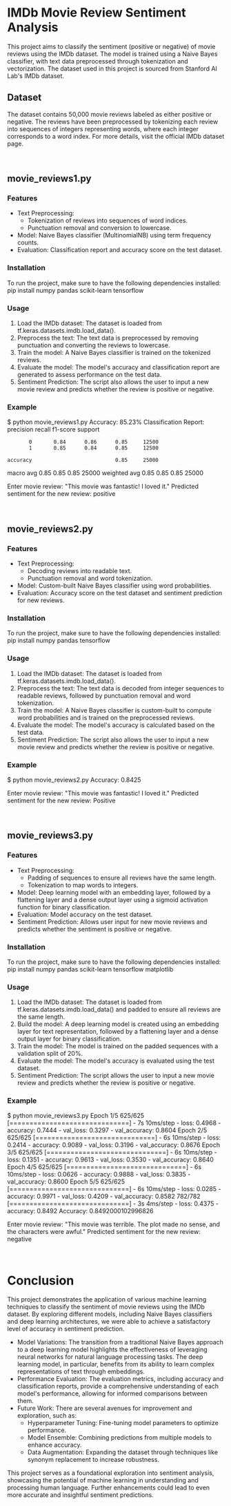 # IMDb Movie Review Sentiment Analysis
This project aims to classify the sentiment (positive or negative) of movie reviews using the IMDb dataset. The model is trained using a Naive Bayes classifier, with text data preprocessed through tokenization and vectorization. The dataset used in this project is sourced from Stanford AI Lab's IMDb dataset.

## Dataset
The dataset contains 50,000 movie reviews labeled as either positive or negative. The reviews have been preprocessed by tokenizing each review into sequences of integers representing words, where each integer corresponds to a word index. For more details, visit the official IMDb dataset page.

<br/>

## movie_reviews1.py
### Features
* Text Preprocessing:
    * Tokenization of reviews into sequences of word indices.
    * Punctuation removal and conversion to lowercase.
* Model: Naive Bayes classifier (MultinomialNB) using term frequency counts.
* Evaluation: Classification report and accuracy score on the test dataset.

### Installation
To run the project, make sure to have the following dependencies installed: pip install numpy pandas scikit-learn tensorflow

### Usage
1. Load the IMDb dataset: The dataset is loaded from tf.keras.datasets.imdb.load_data().
2. Preprocess the text: The text data is preprocessed by removing punctuation and converting the reviews to lowercase.
3. Train the model: A Naive Bayes classifier is trained on the tokenized reviews.
4. Evaluate the model: The model's accuracy and classification report are generated to assess performance on the test data.
5. Sentiment Prediction: The script also allows the user to input a new movie review and predicts whether the review is positive or negative.

### Example
$ python movie_reviews1.py
Accuracy: 85.23%
Classification Report:
               precision    recall  f1-score   support

           0       0.84      0.86      0.85     12500
           1       0.85      0.84      0.85     12500

    accuracy                           0.85     25000
   macro avg       0.85      0.85      0.85     25000
weighted avg       0.85      0.85      0.85     25000

Enter movie review: "This movie was fantastic! I loved it."
Predicted sentiment for the new review: positive

<br/>

## movie_reviews2.py
### Features
* Text Preprocessing:
    * Decoding reviews into readable text.
    * Punctuation removal and word tokenization.
* Model: Custom-built Naive Bayes classifier using word probabilities.
* Evaluation: Accuracy score on the test dataset and sentiment prediction for new reviews.

### Installation
To run the project, make sure to have the following dependencies installed:
pip install numpy pandas tensorflow

### Usage
1. Load the IMDb dataset: The dataset is loaded from tf.keras.datasets.imdb.load_data().
2. Preprocess the text: The text data is decoded from integer sequences to readable reviews, followed by punctuation removal and word tokenization.
3. Train the model: A Naive Bayes classifier is custom-built to compute word probabilities and is trained on the preprocessed reviews.
4. Evaluate the model: The model's accuracy is calculated based on the test data.
5. Sentiment Prediction: The script also allows the user to input a new movie review and predicts whether the review is positive or negative.

### Example
$ python movie_reviews2.py
Accuracy: 0.8425

Enter movie review: "This movie was fantastic! I loved it."
Predicted sentiment for the new review: Positive

<br/>

## movie_reviews3.py
### Features
* Text Preprocessing:
    * Padding of sequences to ensure all reviews have the same length.
    * Tokenization to map words to integers.
* Model: Deep learning model with an embedding layer, followed by a flattening layer and a dense output layer using a sigmoid activation function for binary classification.
* Evaluation: Model accuracy on the test dataset.
* Sentiment Prediction: Allows user input for new movie reviews and predicts whether the sentiment is positive or negative.

### Installation
To run the project, make sure to have the following dependencies installed:
pip install numpy pandas scikit-learn tensorflow matplotlib

### Usage
1. Load the IMDb dataset: The dataset is loaded from tf.keras.datasets.imdb.load_data() and padded to ensure all reviews are the same length.
2. Build the model: A deep learning model is created using an embedding layer for text representation, followed by a flattening layer and a dense output layer for binary classification.
3. Train the model: The model is trained on the padded sequences with a validation split of 20%.
4. Evaluate the model: The model's accuracy is evaluated using the test dataset.
5. Sentiment Prediction: The script allows the user to input a new movie review and predicts whether the review is positive or negative.

### Example
$ python movie_reviews3.py
Epoch 1/5
625/625 [==============================] - 7s 10ms/step - loss: 0.4968 - accuracy: 0.7444 - val_loss: 0.3297 - val_accuracy: 0.8604
Epoch 2/5
625/625 [==============================] - 6s 10ms/step - loss: 0.2414 - accuracy: 0.9089 - val_loss: 0.3196 - val_accuracy: 0.8676
Epoch 3/5
625/625 [==============================] - 6s 10ms/step - loss: 0.1351 - accuracy: 0.9613 - val_loss: 0.3530 - val_accuracy: 0.8640
Epoch 4/5
625/625 [==============================] - 6s 10ms/step - loss: 0.0626 - accuracy: 0.9888 - val_loss: 0.3835 - val_accuracy: 0.8600
Epoch 5/5
625/625 [==============================] - 6s 10ms/step - loss: 0.0285 - accuracy: 0.9971 - val_loss: 0.4209 - val_accuracy: 0.8582
782/782 [==============================] - 3s 4ms/step - loss: 0.4375 - accuracy: 0.8492
Accuracy: 0.8492000102996826

Enter movie review: "This movie was terrible. The plot made no sense, and the characters were awful."
Predicted sentiment for the new review: negative

<br/>

# Conclusion
This project demonstrates the application of various machine learning techniques to classify the sentiment of movie reviews using the IMDb dataset. By exploring different models, including Naive Bayes classifiers and deep learning architectures, we were able to achieve a satisfactory level of accuracy in sentiment prediction.
* Model Variations: The transition from a traditional Naive Bayes approach to a deep learning model highlights the effectiveness of leveraging neural networks for natural language processing tasks. The deep learning model, in particular, benefits from its ability to learn complex representations of text through embeddings.
* Performance Evaluation: The evaluation metrics, including accuracy and classification reports, provide a comprehensive understanding of each model's performance, allowing for informed comparisons between them.
* Future Work: There are several avenues for improvement and exploration, such as:
    * Hyperparameter Tuning: Fine-tuning model parameters to optimize performance.
    * Model Ensemble: Combining predictions from multiple models to enhance accuracy.
    * Data Augmentation: Expanding the dataset through techniques like synonym replacement to increase robustness.
    
This project serves as a foundational exploration into sentiment analysis, showcasing the potential of machine learning in understanding and processing human language. Further enhancements could lead to even more accurate and insightful sentiment predictions.
